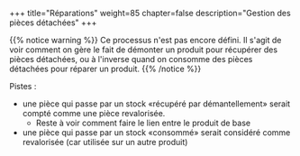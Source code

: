 +++
title="Réparations"
weight=85
chapter=false
description="Gestion des pièces détachées"
+++

{{% notice warning %}}
Ce processus n'est pas encore défini.
Il s'agit de voir comment on gère le fait de démonter un produit pour récupérer
des pièces détachées, ou à l'inverse quand on consomme des pièces détachées pour réparer un produit.
{{% /notice %}}

Pistes :

* une pièce qui passe par un stock «récupéré par démantellement» serait compté comme une pièce revalorisée.
  * Reste à voir comment faire le lien entre le produit de base
* une pièce qui passe par un stock «consommé» serait considéré comme revalorisée (car utilisée sur un autre produit)
